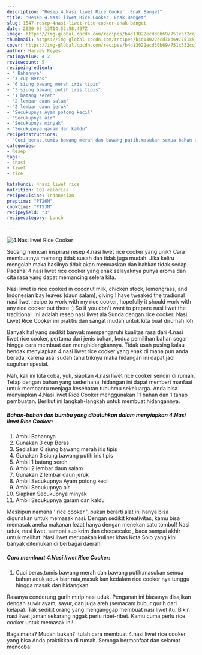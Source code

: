```yaml
---
description: "Resep 4.Nasi liwet Rice Cooker, Enak Banget"
title: "Resep 4.Nasi liwet Rice Cooker, Enak Banget"
slug: 1547-resep-4nasi-liwet-rice-cooker-enak-banget
date: 2020-05-13T14:52:58.497Z
image: https://img-global.cpcdn.com/recipes/b4d13022ecd30b69/751x532cq70/4nasi-liwet-rice-cooker-foto-resep-utama.jpg
thumbnail: https://img-global.cpcdn.com/recipes/b4d13022ecd30b69/751x532cq70/4nasi-liwet-rice-cooker-foto-resep-utama.jpg
cover: https://img-global.cpcdn.com/recipes/b4d13022ecd30b69/751x532cq70/4nasi-liwet-rice-cooker-foto-resep-utama.jpg
author: Harvey Reyes
ratingvalue: 4.2
reviewcount: 5
recipeingredient:
- " Bahannya"
- "3 cup Beras"
- "6 siung bawang merah iris tipis"
- "3 siung bawang putih iris tipis"
- "1 batang sereh"
- "2 lembar daun salam"
- "2 lembar daun jeruk"
- "Secukupnya Ayam potong kecil"
- "Secukupnya air"
- "Secukupnya minyak"
- "Secukupnya garam dan kaldu"
recipeinstructions:
- "Cuci beras,tumis bawang merah dan bawang putih.masukan semua bahan aduk aduk biar rata,masuk kan kedalam rice cooker nya tunggu hingga masak dan hidangkan"
categories:
- Resep
tags:
- 4nasi
- liwet
- rice

katakunci: 4nasi liwet rice 
nutrition: 101 calories
recipecuisine: Indonesian
preptime: "PT26M"
cooktime: "PT53M"
recipeyield: "3"
recipecategory: Lunch

---
```



![4.Nasi liwet Rice Cooker](https://img-global.cpcdn.com/recipes/b4d13022ecd30b69/751x532cq70/4nasi-liwet-rice-cooker-foto-resep-utama.jpg)

Sedang mencari inspirasi resep 4.nasi liwet rice cooker yang unik? Cara membuatnya memang tidak susah dan tidak juga mudah. Jika keliru mengolah maka hasilnya tidak akan memuaskan dan bahkan tidak sedap. Padahal 4.nasi liwet rice cooker yang enak selayaknya punya aroma dan cita rasa yang dapat memancing selera kita.

Nasi liwet is rice cooked in coconut milk, chicken stock, lemongrass, and Indonesian bay leaves (daun salam), giving I have tweaked the tradional nasi liwet recipe to work with my rice cooker, hopefully it should work with any rice cooker out there :) So if you don&#39;t want to prepare nasi liwet the traditional. Ini adalah resep nasi liwet ala Sunda dengan rice cooker. Nasi Liwet Rice Cooker ini praktis dan sangat mudah untuk kita buat dirumah loh.

Banyak hal yang sedikit banyak mempengaruhi kualitas rasa dari 4.nasi liwet rice cooker, pertama dari jenis bahan, kedua pemilihan bahan segar hingga cara membuat dan menghidangkannya. Tidak usah pusing kalau hendak menyiapkan 4.nasi liwet rice cooker yang enak di mana pun anda berada, karena asal sudah tahu triknya maka hidangan ini dapat jadi suguhan spesial.


Nah, kali ini kita coba, yuk, siapkan 4.nasi liwet rice cooker sendiri di rumah. Tetap dengan bahan yang sederhana, hidangan ini dapat memberi manfaat untuk membantu menjaga kesehatan tubuhmu sekeluarga. Anda bisa menyiapkan 4.Nasi liwet Rice Cooker menggunakan 11 bahan dan 1 tahap pembuatan. Berikut ini langkah-langkah untuk membuat hidangannya.

<!--inarticleads1-->

##### Bahan-bahan dan bumbu yang dibutuhkan dalam menyiapkan 4.Nasi liwet Rice Cooker:

1. Ambil  Bahannya
1. Gunakan 3 cup Beras
1. Sediakan 6 siung bawang merah iris tipis
1. Gunakan 3 siung bawang putih iris tipis
1. Ambil 1 batang sereh
1. Ambil 2 lembar daun salam
1. Gunakan 2 lembar daun jeruk
1. Ambil Secukupnya Ayam potong kecil
1. Ambil Secukupnya air
1. Siapkan Secukupnya minyak
1. Ambil Secukupnya garam dan kaldu


Meskipun namana &#39; rice cooker &#39;, bukan berarti alat ini hanya bisa digunakan untuk memasak nasi. Dengan sedikit kreativitas, kamu bisa memasak aneka makanan lezat hanya dengan menekan satu tombol! Nasi uduk, nasi liwet, sampai sup krim dan cheesecake , baca sampai akhir untuk melihat. Nasi liwet merupakan kuliner khas Kota Solo yang kini banyak ditemukan di berbagai daerah. 

<!--inarticleads2-->

##### Cara membuat 4.Nasi liwet Rice Cooker:

1. Cuci beras,tumis bawang merah dan bawang putih.masukan semua bahan aduk aduk biar rata,masuk kan kedalam rice cooker nya tunggu hingga masak dan hidangkan


Rasanya cenderung gurih mirip nasi uduk. Penganan ini biasanya disajikan dengan suwir ayam, sayur, dan juga areh (semacam bubur gurih dari kelapa). Tak sedikit orang yang menganggap membuat nasi liwet itu. Bikin nasi liwet jaman sekarang nggak perlu ribet-ribet. Kamu cuma perlu rice cooker untuk memasak ini! ‍. 

Bagaimana? Mudah bukan? Itulah cara membuat 4.nasi liwet rice cooker yang bisa Anda praktikkan di rumah. Semoga bermanfaat dan selamat mencoba!
